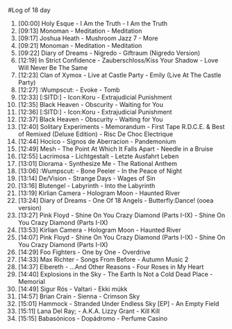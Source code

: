 #Log of 18 day

1. [00:00] Holy Esque - I Am the Truth - I Am the Truth
1. [09:13] Monoman - Meditation - Meditation
1. [09:17] Joshua Heath - Mushroom Jazz 7 - More
1. [09:21] Monoman - Meditation - Meditation
1. [09:22] Diary of Dreams - Nigredo - Giftraum (Nigredo Version)
1. [12:19] In Strict Confidence - Zauberschloss/Kiss Your Shadow - Love Will Never Be The Same
1. [12:23] Clan of Xymox - Live at Castle Party - Emily (Live At The Castle Party)
1. [12:27] :Wumpscut: - Evoke - Tomb
1. [12:33] [:SITD:] - Icon:Koru - Extrajudicial Punishment
1. [12:35] Black Heaven - Obscurity - Waiting for You
1. [12:36] [:SITD:] - Icon:Koru - Extrajudicial Punishment
1. [12:37] Black Heaven - Obscurity - Waiting for You
1. [12:40] Solitary Experiments - Memorandum - First Tape R.D.C.E. & Best of Remixed (Deluxe Edition) - Risc De Choc Electrique
1. [12:44] Hocico - Signos de Aberracion - Pandemonium
1. [12:49] Mesh - The Point At Which It Falls Apart - Needle in a Bruise
1. [12:55] Lacrimosa - Lichtgestalt - Letzte Ausfahrt Leben
1. [13:01] Diorama - Synthesize Me - The Rational Anthem
1. [13:06] :Wumpscut: - Bone Peeler - In the Peace of Night
1. [13:14] De/Vision - Strange Days - Wages of Sin
1. [13:16] Blutengel - Labyrinth - Into the Labyrinth
1. [13:19] Kirlian Camera - Hologram Moon - Haunted River
1. [13:24] Diary of Dreams - One Of 18 Angels - Butterfly:Dance! (ooea version)
1. [13:27] Pink Floyd - Shine On You Crazy Diamond (Parts I-IX) - Shine On You Crazy Diamond (Parts I-IX)
1. [13:53] Kirlian Camera - Hologram Moon - Haunted River
1. [14:07] Pink Floyd - Shine On You Crazy Diamond (Parts I-IX) - Shine On You Crazy Diamond (Parts I-IX)
1. [14:29] Foo Fighters - One by One - Overdrive
1. [14:33] Max Richter - Songs From Before - Autumn Music 2
1. [14:37] Elbereth - ...And Other Reasons - Four Roses in My Heart
1. [14:40] Explosions in the Sky - The Earth Is Not a Cold Dead Place - Memorial
1. [14:49] Sigur Rós - Valtari - Ekki múkk
1. [14:57] Brian Crain - Sienna - Crimson Sky
1. [15:01] Hammock - Stranded Under Endless Sky [EP] - An Empty Field
1. [15:11] Lana Del Ray; - A.K.A. Lizzy Grant - Kill Kill
1. [15:15] Babasónicos - Dopádromo - Perfume Casino
